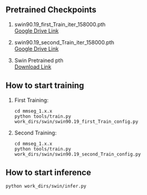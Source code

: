 ## Pretrained Checkpoints

1. swin90.19_first_Train_iter_158000.pth  
   [Google Drive Link](https://drive.google.com/file/d/1TBosqsmo7mJKPXAA49pylf2W6kFhHNyr/view?usp=share_link)

2. swin90.19_second_Train_iter_158000.pth  
   [Google Drive Link](https://drive.google.com/file/d/1fI4Zfn_rKznJbPGee37jaEuZb_bO8fDK/view?usp=share_link)

3. Swin Pretrained pth  
   [Download Link](https://download.openmmlab.com/mmsegmentation/v0.5/pretrain/swin/swin_large_patch4_window12_384_22k_20220412-6580f57d.pth)

## How to start training

1. First Training:  
   ```
   cd mmseg_1.x.x
   python tools/train.py work_dirs/swin/swin90.19_first_Train_config.py
   ```

2. Second Training:  
   ```
   cd mmseg_1.x.x
   python tools/train.py work_dirs/swin/swin90.19_second_Train_config.py
   ```

## How to start inference

```
python work_dirs/swin/infer.py
```
